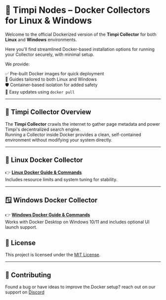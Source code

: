 # 🧠 Timpi Nodes – Docker Collectors for Linux & Windows

Welcome to the official Dockerized version of the **Timpi Collector** for both **Linux** and **Windows** environments.

Here you'll find streamlined Docker-based installation options for running your Collector securely, with minimal setup.

We provide:

✅ Pre-built Docker images for quick deployment  
🐳 Guides tailored to both Linux and Windows  
🛡️ Container-based isolation for added safety  
🔁 Easy updates using `docker pull`

---

## 🔄 Timpi Collector Overview

The **Timpi Collector** crawls the internet to gather page metadata and power Timpi's decentralized search engine.  
Running a Collector inside Docker provides a clean, self-contained environment without modifying your system directly.

---

## 🐧 Linux Docker Collector

👉 **[Linux Docker Guide & Commands](https://github.com/Timpi-official/Nodes/blob/main/DockerCollector/Tutorial/LinuxDockerCollectorLatest.md)**  
Includes resource limits and system tuning for stability.

---

## 🪟 Windows Docker Collector

👉 **[Windows Docker Guide & Commands](https://github.com/Timpi-official/Nodes/blob/main/DockerCollector/Tutorial/WindowsDockerCollectorLatest.md)**  
Works with Docker Desktop on Windows 10/11 and includes optional UI launch support.



## 📜 License

This project is licensed under the [MIT License](LICENSE).

---

## 🤝 Contributing

Found a bug or have ideas to improve the Docker setup?
reach out on our support on [Discord](https://discord.com/channels/946982023245992006/1179427377844068493)
